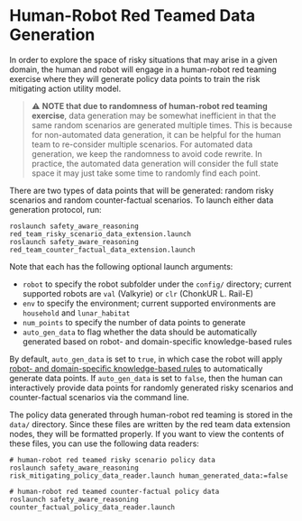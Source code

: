# Human-Robot Red Teamed Data Generation

In order to explore the space of risky situations that may arise in a given domain, the human and robot will engage in a human-robot red teaming exercise where they will generate policy data points to train the risk mitigating action utility model.

> :warning: **NOTE that due to randomness of human-robot red teaming exercise**, data generation may be somewhat inefficient in that the same random scenarios are generated multiple times.  This is because for non-automated data generation, it can be helpful for the human team to re-consider multiple scenarios.  For automated data generation, we keep the randomness to avoid code rewrite.  In practice, the automated data generation will consider the full state space it may just take some time to randomly find each point.

There are two types of data points that will be generated: random risky scenarios and random counter-factual scenarios.  To launch either data generation protocol, run:

```
roslaunch safety_aware_reasoning red_team_risky_scenario_data_extension.launch
roslaunch safety_aware_reasoning red_team_counter_factual_data_extension.launch
```

Note that each has the following optional launch arguments:
- `robot` to specify the robot subfolder under the `config/` directory; current supported robots are `val` (Valkyrie) or `clr` (ChonkUR L. Rail-E)
- `env` to specify the environment; current supported environments are `household` and `lunar_habitat`
- `num_points` to specify the number of data points to generate
- `auto_gen_data` to flag whether the data should be automatically generated based on robot- and domain-specific knowledge-based rules

By default, `auto_gen_data` is set to `true`, in which case the robot will apply [robot- and domain-specific knowledge-based rules](robot_specific_knowledge.md) to automatically generate data points.  If `auto_gen_data` is set to `false`, then the human can interactively provide data points for randomly generated risky scenarios and counter-factual scenarios via the command line.

The policy data generated through human-robot red teaming is stored in the `data/` directory.  Since these files are written by the red team data extension nodes, they will be formatted properly.  If you want to view the contents of these files, you can use the following data readers:

```
# human-robot red teamed risky scenario policy data
roslaunch safety_aware_reasoning risk_mitigating_policy_data_reader.launch human_generated_data:=false

# human-robot red teamed counter-factual policy data
roslaunch safety_aware_reasoning counter_factual_policy_data_reader.launch
```
